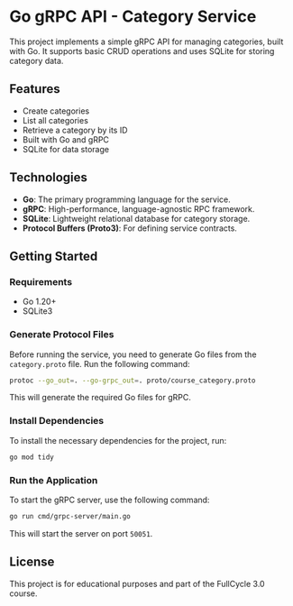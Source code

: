 
# Go gRPC API - Category Service

This project implements a simple gRPC API for managing categories, built with Go. It supports basic CRUD operations and uses SQLite for storing category data.

## Features

- Create categories
- List all categories
- Retrieve a category by its ID
- Built with Go and gRPC
- SQLite for data storage

## Technologies

- **Go**: The primary programming language for the service.
- **gRPC**: High-performance, language-agnostic RPC framework.
- **SQLite**: Lightweight relational database for category storage.
- **Protocol Buffers (Proto3)**: For defining service contracts.

## Getting Started

### Requirements

- Go 1.20+
- SQLite3

### Generate Protocol Files

Before running the service, you need to generate Go files from the `category.proto` file. Run the following command:

```bash
protoc --go_out=. --go-grpc_out=. proto/course_category.proto
```

This will generate the required Go files for gRPC.

### Install Dependencies

To install the necessary dependencies for the project, run:

```bash
go mod tidy
```

### Run the Application

To start the gRPC server, use the following command:

```bash
go run cmd/grpc-server/main.go
```

This will start the server on port `50051`.


## License

This project is for educational purposes and part of the FullCycle 3.0 course.